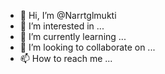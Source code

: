 - 👋 Hi, I’m @Narrtglmukti
- 👀 I’m interested in ...
- 🌱 I’m currently learning ...
- 💞️ I’m looking to collaborate on ...
- 📫 How to reach me ...

<!---
Narrtglmukti/Narrtglmukti is a ✨ special ✨ repository because its `README.md` (this file) appears on your GitHub profile.
You can click the Preview link to take a look at your changes.
--->
